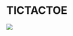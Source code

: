 # TICTACTOE
<img src="https://user-images.githubusercontent.com/42359722/180668289-4316aecf-fcbd-4ef5-8b34-85c4ac823ba1.png">
